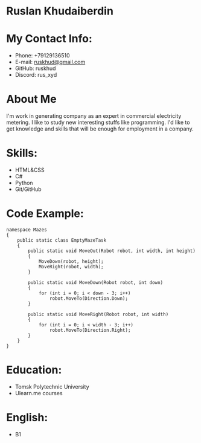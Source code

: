 # Ruslan Khudaiberdin
# My Contact Info:
* Phone: +79129136510
* E-mail: ruskhud@gmail.com
* GitHub: ruskhud
* Discord: rus_xyd
# About Me
I'm work in generating company as an expert in commercial electricity metering. I like to study new interesting stuffs like programming. I'd like to get knowledge and skills that will be enough for employment in a company. 
# Skills:
* HTML&CSS
* C#
* Python
* Git/GitHub
# Code Example:
~~~
namespace Mazes
{
    public static class EmptyMazeTask
    {
        public static void MoveOut(Robot robot, int width, int height)
        {
            MoveDown(robot, height);
            MoveRight(robot, width);
        }

        public static void MoveDown(Robot robot, int down)
        {
            for (int i = 0; i < down - 3; i++)
                robot.MoveTo(Direction.Down);
        }

        public static void MoveRight(Robot robot, int width)
        {
            for (int i = 0; i < width - 3; i++)
                robot.MoveTo(Direction.Right);
        }
    }
} 
~~~
# Education:
* Tomsk Polytechnic University
* Ulearn.me courses
# English:
* B1

